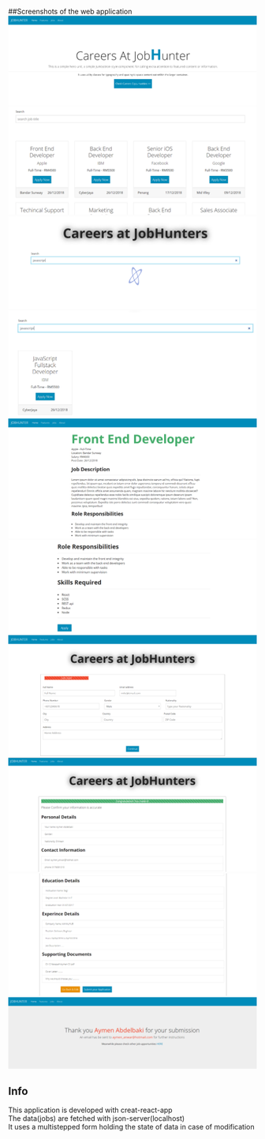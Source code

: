 ##Screenshots of the web application
![](screenshots/Capture.PNG) <br />
![](screenshots/Capture1.PNG) <br />
![](screenshots/Capture1.1.PNG) <br />
![](screenshots/Capture2.PNG) <br />
![](screenshots/Capture3.PNG) <br />
![](screenshots/Capture4.PNG) <br />
![](screenshots/Capture5.PNG) <br />
![](screenshots/Capture6.PNG) <br />
![](screenshots/Capture7.PNG) <br />
![](screenshots/Capture8.PNG) <br />

## Info
This application is developed with creat-react-app<br />
The data(jobs) are fetched with json-server(localhost)<br />
It uses a multistepped form holding the state of data in case of modification<br />




